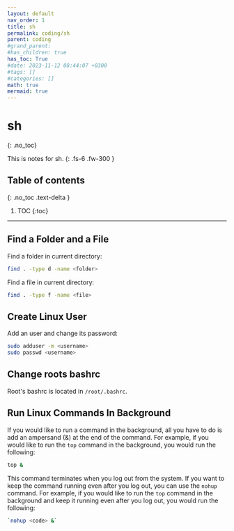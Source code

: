 ```yaml
---
layout: default
nav_order: 1
title: sh
permalink: coding/sh
parent: coding
#grand_parent: 
#has_children: true
has_toc: True
#date: 2023-11-12 08:44:07 +0300
#tags: []
#categories: []
math: true
mermaid: true
---
```


# sh
{: .no_toc}

This is notes for sh.
{: .fs-6 .fw-300 }

## Table of contents
{: .no_toc .text-delta }

1. TOC
{:toc}

---

## Find a Folder and a File

Find a folder in current directory:

```sh
find . -type d -name <folder>
```

Find a file in current directory:

```sh
find . -type f -name <file>
```

## Create Linux User

Add an user and change its password:

```sh
sudo adduser -m <username>
sudo passwd <username>
```

## Change roots bashrc

Root's bashrc is located in `/root/.bashrc`.

## Run Linux Commands In Background

If you would like to run a command in the background, all you have to do is add an ampersand (&) at the end of the command. For example, if you would like to run the `top` command in the background, you would run the following:

```sh
top &
```

This command terminates when you log out from the system. If you want to keep the command running even after you log out, you can use the `nohup` command. For example, if you would like to run the `top` command in the background and keep it running even after you log out, you would run the following:

```sh
`nohup <code> &`
```